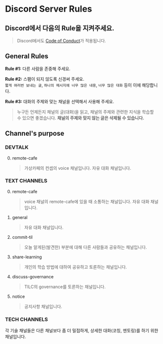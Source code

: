 # Discord Server Rules

## Discord에서 다음의 Rule을 지켜주세요.
> Discord에서도 [Code of Conduct](https://github.com/spock-mark1/tilc/blob/master/CODE_OF_CONDUCT.md)가 적용됩니다.


## General Rules

**Rule #1:** 다른 사람을 존중해 주세요.

**Rule #2:** 스팸이 되지 않도록 신경써 주세요.  
`짧게 여러번 보내는 글`, `하나의 메시지에 너무 많은 내용`, `너무 많은 대화` 등이 이에 해당합니다.

**Rule #3:** 대화의 주제와 맞는 채널을 선택해서 사용해 주세요.
> 누구든 언제든지 채널의 글(대화)을 읽고, 채널의 주제와 관련한 지식을 학습할 수 있으면 좋겠습니다. **채널의 주제와 맞지 않는 글은 삭제될 수 있습니다.**

## Channel's purpose

### DEVTALK
0. remote-cafe
    > 가상카페의 컨셉의 voice 채널입니다. 자유 대화 채널입니다.

### TEXT CHANNELS
0. remote-cafe
    > voice 채널의 remote-cafe에 있을 때 소통하는 채널입니다. 자유 대화 채널입니다.

1. general
    > 자유 대화 채널입니다.

2. commit-til
    > 오늘 알게된(발견한) 부분에 대해 다른 사람들과 공유하는 채널입니다.

3. share-learning
    > 개인의 학습 방법에 대하여 공유하고 토론하는 채널입니다.

4. discuss-governance
    > TILC의 governance를 토론하는 채널입니다.

5. notice
    > 공지사항 채널입니다.

### TECH CHANNELS

각 기술 채널들은 다른 채널보다 좀 더 밀접하게, 상세한 대화(코칭, 멘토링)를 하기 위한 채널입니다.